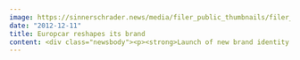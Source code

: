 ```yaml
---
image: https://sinnerschrader.news/media/filer_public_thumbnails/filer_public/9b/ea/9bea3c73-9ffc-49b4-9c89-834088b6035d/varfoldersdjk8pxf42x64d8fxslz8jcc8fc0000gnttmpvexq90__480x288_q85_crop_subsampling-2_upscale.png
date: "2012-12-11"
title: Europcar reshapes its brand
content: <div class="newsbody"><p><strong>Launch of new brand identity on renewed global booking platform</strong></p><p>Europcar - Europe's largest car rental company - has revamped its brand. It unveiled the reworked logo and the new claim "moving your way" on <a href="http&#58;//europcar.com">europcar.com</a>, the relaunched global booking platform. SinnerSchrader was responsible for the design development, concept of the new online brand presence, and the technical implementation.</p><p>"Moving your way" is the new brand promise of the company and the site. Europcar, the largest European car rental company, uses it to position themselves as a lifelong mobility service provider. Europcar moves, and this is represented by all elements of the new website. The website welcomes visitors on a large, dynamic stage. An animated street-look vehicle guide presents the Europcar fleet, providing customers with an instant overview.</p><p>In addition to its modern, clean-cut design it is also the high level of user experience which defines <a href="http&#58;//europcar.com">europcar.com</a>. Europcar and SinnerSchrader simplified the reservation process and made it more appealing to the customer. On the new website, users can filter vehicles to search according to their needs, swiftly add reservations for extras, and save their favourite models.</p><p>“Our diversified solutions provide our customers with more freedom and enable them to rediscover the pleasure and emotions of the mobility experience. However you choose to move, whatever way, methods, direction or style, Europcar will move with you and will ‘move’ you” explained Pascal Klein, Europcar Group Marketing Director.</p><p><a href="http&#58;//europcar.com">http&#58;//europcar.com</a></p><p><strong>About SinnerSchrader</strong><br/>SinnerSchrader is one of Europe’s leading digital agencies. It develops interactive strategies, platforms and applications that create far-reaching relationships between the consumer and brand. More than 400 people work for the SinnerSchrader Group in Hamburg, Frankfurt, Munich, Berlin, Prague and Hanover for customers including Allianz, SKODA, TUI, Tchibo, simyo, REWE, comdirect bank, the PPR Group and Holy Fashion Group. SinnerSchrader was founded in 1996 and went public in 1999.</p><p><strong>About Europcar</strong><br/>Europcar is the leader in car rental services in Europe. Present in 140 countries, the company provides customers with access to the world’s largest vehicle rental network through its own operations, franchisees and partnerships. With 6,500 employees committed to delivering customer satisfaction and an average fleet of 190,000 vehicles, Europcar is conscious of its corporate citizenship responsibilities. Winner of the first World Travel Award recognizing the World's Leading Green Transport Solutions Company, Europcar also was honored with the Award in 2010 and 2011. Europcar is owned by Eurazeo.</p></div>
---
```

